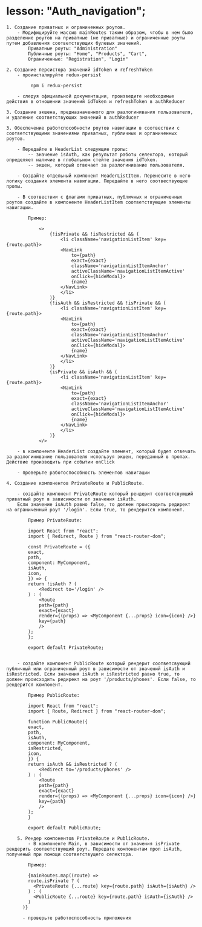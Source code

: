 # lesson: "Auth_navigation";

    1. Создание приватных и ограниченных роутов.
        - Модифицируйте массив mainRoutes таким образом, чтобы в нем было разделение роутов на приватные (не приватные) и ограниченные роуты путем добавления соответствующих булевых значений.
            Приватные роуты: "Administration"
            Публичные роуты: "Home", "Products", "Cart",
            Ограниченные: "Registration", "Login"

    2. Создание персистора значений idToken и refreshToken
        - проинсталируйте redux-persist

             npm i redux-persist

        - следуя официальной документации, произведите необходимые действия в отношении значений idToken и refreshToken в authReducer

    3. Создание экшена, предназначенного для разлогинивания пользователя, и удаление соответствующих значений в authReducer

    3. Обеспечение работспособности роутов навигации в соотвествии с соответствующими значениями приватных, публичных и органиченных роутов.

        - Передайте в HeaderList следующие пропы:
            -- значение isAuth, как результат работы селектора, который определяет наличие в глобальном стейте значения idToken.
            -- экшен, который отвечает за разлогинивание пользователя.

        - Создайте отдельный компонент HeaderListItem. Перенесите в него логику создания элемента навигации. Передайте в него соотвествующие пропы.

        - В соотвествии с флагами приватных, публичных и ограниченных роутов создайте в компоненте HeaderListItem соответствующие элементы навигации.

            Пример:

                <>
                    {!isPrivate && !isRestricted && (
                        <li className='navigationListItem' key={route.path}>
                        <NavLink
                            to={path}
                            exact={exact}
                            className='navigationListItemAnchor'
                            activeClassName='navigationListItemActive'
                            onClick={hideModal}>
                            {name}
                        </NavLink>
                        </li>
                    )}
                    {!isAuth && isRestricted && !isPrivate && (
                        <li className='navigationListItem' key={route.path}>
                        <NavLink
                            to={path}
                            exact={exact}
                            className='navigationListItemAnchor'
                            activeClassName='navigationListItemActive'
                            onClick={hideModal}>
                            {name}
                        </NavLink>
                        </li>
                    )}
                    {isPrivate && isAuth && (
                        <li className='navigationListItem' key={route.path}>
                        <NavLink
                            to={path}
                            exact={exact}
                            className='navigationListItemAnchor'
                            activeClassName='navigationListItemActive'
                            onClick={hideModal}>
                            {name}
                        </NavLink>
                        </li>
                    )}
                </>

        - в компоненте HeaderList создайте элемент, который будет отвечать за разлогинивание пользователя используя экшен, переданный в пропах. Действие производить при событии onClick

        - проверьте работоспособность элементов навигации

    4. Создание компонентов PrivateRoute и PublicRoute.

        - создайте компонент PrivateRoute который рендерит соответсвующий приватный роут в зависимости от значения isAuth.
        Если значение isAuth равно false, то должен происходить редирект на ограниченный роут '/login'. Если true, то рендерится компонент.

            Пример PrivateRoute:

            import React from "react";
            import { Redirect, Route } from "react-router-dom";

            const PrivateRoute = ({
            exact,
            path,
            component: MyComponent,
            isAuth,
            icon,
            }) => {
            return !isAuth ? (
                <Redirect to='/login' />
            ) : (
                <Route
                path={path}
                exact={exact}
                render={(props) => <MyComponent {...props} icon={icon} />}
                key={path}
                />
            );
            };

            export default PrivateRoute;


        - создайте компонент PublicRoute который рендерит соответсвующий публичный или ограниченный роут в зависимости от значений isAuth и isRestricted. Если значения isAuth и isRestricted равно true, то должен происходить редирект на роут '/products/phones'. Если false, то рендерится компонент.

            Пример PublicRoute:

            import React from "react";
            import { Route, Redirect } from "react-router-dom";

            function PublicRoute({
            exact,
            path,
            isAuth,
            component: MyComponent,
            isRestricted,
            icon,
            }) {
            return isAuth && isRestricted ? (
                <Redirect to='/products/phones' />
            ) : (
                <Route
                path={path}
                exact={exact}
                render={(props) => <MyComponent {...props} icon={icon} />}
                key={path}
                />
            );
            }

            export default PublicRoute;

        5. Рендер компонентов PrivateRoute и PublicRoute.
            - В компоненте Main, в зависимости от значения isPrivate рендерить соответствующий роут. Передате компонентам проп isAuth, полученый при помощи соответствущего селектора.

            Пример:

            {mainRoutes.map((route) =>
            route.isPrivate ? (
              <PrivateRoute {...route} key={route.path} isAuth={isAuth} />
            ) : (
              <PublicRoute {...route} key={route.path} isAuth={isAuth} />
            )
          )}

          - проверьте работоспособность приложения
